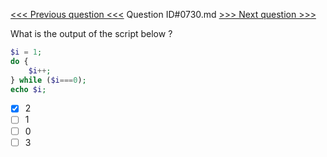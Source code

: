 [<<< Previous question <<<](0729.md)  Question ID#0730.md  [>>> Next question >>>](0731.md) 

What is the output of the script below ? 

```php
$i = 1;
do {
    $i++;
} while ($i===0);
echo $i;
```

- [x] 2
- [ ] 1
- [ ] 0
- [ ] 3
